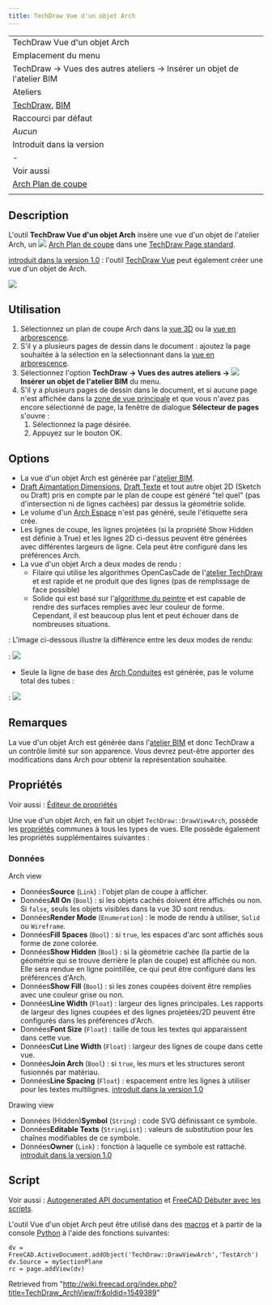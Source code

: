 ```yaml
---
title: TechDraw Vue d'un objet Arch
---
```

|  |
| --- |
| TechDraw Vue d'un objet Arch |
| Emplacement du menu |
| TechDraw → Vues des autres ateliers → Insérer un objet de l'atelier BIM |
| Ateliers |
| [TechDraw](/TechDraw_Workbench/fr "TechDraw Workbench/fr"), [BIM](/BIM_Workbench/fr "BIM Workbench/fr") |
| Raccourci par défaut |
| *Aucun* |
| Introduit dans la version |
| - |
| Voir aussi |
| [Arch Plan de coupe](/Arch_SectionPlane/fr "Arch SectionPlane/fr") |
|  |

## Description

L'outil **TechDraw Vue d'un objet Arch** insère une vue d'un objet de l'atelier Arch, un ![](/images/Arch_SectionPlane.svg) [Arch Plan de coupe](/Arch_SectionPlane/fr "Arch SectionPlane/fr") dans une [TechDraw Page standard](/TechDraw_PageDefault/fr "TechDraw PageDefault/fr").

[introduit dans la version 1.0](/Release_notes_1.0/fr "Release notes 1.0/fr") : l'outil [TechDraw Vue](/TechDraw_View/fr "TechDraw View/fr") peut également créer une vue d'un objet de Arch.

![](/images/TechDraw_Arch_example.jpg)

## Utilisation

1. Sélectionnez un plan de coupe Arch dans la [vue 3D](/3D_view/fr "3D view/fr") ou la [vue en arborescence](/Tree_view/fr "Tree view/fr").
2. S'il y a plusieurs pages de dessin dans le document : ajoutez la page souhaitée à la sélection en la sélectionnant dans la [vue en arborescence](/Tree_view/fr "Tree view/fr").
3. Sélectionnez l'option **TechDraw → Vues des autres ateliers → ![](/images/TechDraw_ArchView.svg) Insérer un objet de l'atelier BIM**  du menu.
4. S'il y a plusieurs pages de dessin dans le document, et si aucune page n'est affichée dans la [zone de vue principale](/Main_view_area/fr "Main view area/fr") et que vous n'avez pas encore sélectionné de page, la fenêtre de dialogue **Sélecteur de pages** s'ouvre :
   1. Sélectionnez la page désirée.
   2. Appuyez sur le bouton OK.

## Options

* La vue d'un objet Arch est générée par l'[atelier BIM](/BIM_Workbench/fr "BIM Workbench/fr").
* [Draft Aimantation Dimensions](/Draft_Snap_Dimensions/fr "Draft Snap Dimensions/fr"), [Draft Texte](/Draft_Text/fr "Draft Text/fr") et tout autre objet 2D (Sketch ou Draft) pris en compte par le plan de coupe est généré "tel quel" (pas d'intersection ni de lignes cachées) par dessus la géométrie solide.
* Le volume d'un [Arch Espace](/Arch_Space/fr "Arch Space/fr") n'est pas généré, seule l'étiquette sera crée.
* Les lignes de coupe, les lignes projetées (si la propriété Show Hidden est définie à True) et les lignes 2D ci-dessus peuvent être générées avec différentes largeurs de ligne. Cela peut être configuré dans les préférences Arch.
* La vue d'un objet Arch a deux modes de rendu :
  + Filaire qui utilise les algorithmes OpenCasCade de l'[atelier TechDraw](/TechDraw_Workbench/fr "TechDraw Workbench/fr") et est rapide et ne produit que des lignes (pas de remplissage de face possible)
  + Solide qui est basé sur l'[algorithme du peintre](https://fr.wikipedia.org/wiki/Algorithme_du_peintre) et est capable de rendre des surfaces remplies avec leur couleur de forme. Cependant, il est beaucoup plus lent et peut échouer dans de nombreuses situations.

:   L'image ci-dessous illustre la différence entre les deux modes de rendu:

:   ![](/images/TechDraw_Arch_rendering.jpg)

* Seule la ligne de base des [Arch Conduites](/Arch_Pipe/fr "Arch Pipe/fr") est générée, pas le volume total des tubes :

:   ![](/images/TechDraw_Arch_piping.jpg)

## Remarques

La vue d'un objet Arch est générée dans l'[atelier BIM](/BIM_Workbench/fr "BIM Workbench/fr") et donc TechDraw a un contrôle limité sur son apparence. Vous devrez peut-être apporter des modifications dans Arch pour obtenir la représentation souhaitée.

## Propriétés

Voir aussi : [Éditeur de propriétés](/Property_editor/fr "Property editor/fr")

Une vue d'un objet Arch, en fait un objet `TechDraw::DrawViewArch`, possède les [propriétés](/TechDraw_View/fr#Propriétés_Vue_de_Part "TechDraw View/fr") communes à tous les types de vues. Elle possède également les propriétés supplémentaires suivantes :

### Données

Arch view

* Données**Source** (`Link`) : l'objet plan de coupe à afficher.
* Données**All On** (`Bool`) : si les objets cachés doivent être affichés ou non. Si `false`, seuls les objets visibles dans la vue 3D sont rendus.
* Données**Render Mode** (`Enumeration`) : le mode de rendu à utiliser, `Solid` ou `Wireframe`.
* Données**Fill Spaces** (`Bool`) : si `true`, les espaces d'arc sont affichés sous forme de zone colorée.
* Données**Show Hidden** (`Bool`) : si la géométrie cachée (la partie de la géométrie qui se trouve derrière le plan de coupe) est affichée ou non. Elle sera rendue en ligne pointillée, ce qui peut être configuré dans les préférences d'Arch.
* Données**Show Fill** (`Bool`) : si les zones coupées doivent être remplies avec une couleur grise ou non.
* Données**Line Width** (`Float`) : largeur des lignes principales. Les rapports de largeur des lignes coupées et des lignes projetées/2D peuvent être configurés dans les préférences d'Arch.
* Données**Font Size** (`Float`) : taille de tous les textes qui apparaissent dans cette vue.
* Données**Cut Line Width** (`Float`) : largeur des lignes de coupe dans cette vue.
* Données**Join Arch** (`Bool`) : si `true`, les murs et les structures seront fusionnés par matériau.
* Données**Line Spacing** (`Float`) : espacement entre les lignes à utiliser pour les textes multilignes. [introduit dans la version 1.0](/Release_notes_1.0/fr "Release notes 1.0/fr")

Drawing view

* Données (Hidden)**Symbol** (`String`) : code SVG définissant ce symbole.
* Données**Editable Texts** (`StringList`) : valeurs de substitution pour les chaînes modifiables de ce symbole.
* Données**Owner** (`Link`) : fonction à laquelle ce symbole est rattaché. [introduit dans la version 1.0](/Release_notes_1.0/fr "Release notes 1.0/fr")

## Script

Voir aussi : [Autogenerated API documentation](https://freecad.github.io/SourceDoc/) et [FreeCAD Débuter avec les scripts](/FreeCAD_Scripting_Basics/fr "FreeCAD Scripting Basics/fr").

L'outil Vue d'un objet Arch peut être utilisé dans des [macros](/Macros/fr "Macros/fr") et à partir de la console [Python](/Python/fr "Python/fr") à l'aide des fonctions suivantes:

```
dv = FreeCAD.ActiveDocument.addObject('TechDraw::DrawViewArch','TestArch')
dv.Source = mySectionPlane
rc = page.addView(dv)

```

Retrieved from "<http://wiki.freecad.org/index.php?title=TechDraw_ArchView/fr&oldid=1549389>"